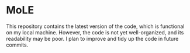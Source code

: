 # MoLE
This repository contains the latest version of the code, which is functional on my local machine. However, the code is not yet well-organized, and its readability may be poor. I plan to improve and tidy up the code in future commits.
